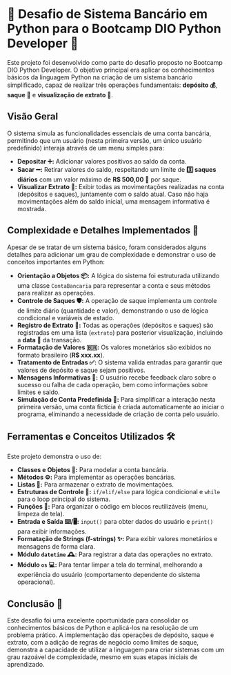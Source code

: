 # 🏦 Desafio de Sistema Bancário em Python para o Bootcamp DIO Python Developer 🐍

Este projeto foi desenvolvido como parte do desafio proposto no Bootcamp DIO Python Developer. O objetivo principal era aplicar os conhecimentos básicos da linguagem Python na criação de um sistema bancário simplificado, capaz de realizar três operações fundamentais: **depósito 💰**, **saque 💸** e **visualização de extrato 🧾**.

## Visão Geral 

O sistema simula as funcionalidades essenciais de uma conta bancária, permitindo que um usuário (nesta primeira versão, um único usuário predefinido) interaja através de um menu simples para:

* **Depositar ➕:** Adicionar valores positivos ao saldo da conta.
* **Sacar ➖:** Retirar valores do saldo, respeitando um limite de **3️⃣ saques diários** com um valor máximo de **R$ 500,00 🏧** por saque.
* **Visualizar Extrato 📜:** Exibir todas as movimentações realizadas na conta (depósitos e saques), juntamente com o saldo atual. Caso não haja movimentações além do saldo inicial, uma mensagem informativa é mostrada.

## Complexidade e Detalhes Implementados 🧠

Apesar de se tratar de um sistema básico, foram considerados alguns detalhes para adicionar um grau de complexidade e demonstrar o uso de conceitos importantes em Python:

* **Orientação a Objetos 📦:** A lógica do sistema foi estruturada utilizando uma classe `ContaBancaria` para representar a conta e seus métodos para realizar as operações.
* **Controle de Saques 🛡️:** A operação de saque implementa um controle de limite diário (quantidade e valor), demonstrando o uso de lógica condicional e variáveis de estado.
* **Registro de Extrato 📝:** Todas as operações (depósitos e saques) são registradas em uma lista (`extrato`) para posterior visualização, incluindo a **data 📅** da transação.
* **Formatação de Valores 🇧🇷:** Os valores monetários são exibidos no formato brasileiro (**R$ xxx.xx**).
* **Tratamento de Entradas ✅:** O sistema valida entradas para garantir que valores de depósito e saque sejam positivos.
* **Mensagens Informativas 💬:** O usuário recebe feedback claro sobre o sucesso ou falha de cada operação, bem como informações sobre limites e saldo.
* **Simulação de Conta Predefinida 👤:** Para simplificar a interação nesta primeira versão, uma conta fictícia é criada automaticamente ao iniciar o programa, eliminando a necessidade de criação de conta pelo usuário.

## Ferramentas e Conceitos Utilizados 🛠️

Este projeto demonstra o uso de:

* **Classes e Objetos 🧱:** Para modelar a conta bancária.
* **Métodos ⚙️:** Para implementar as operações bancárias.
* **Listas 📒:** Para armazenar o extrato de movimentações.
* **Estruturas de Controle 🚦:** `if/elif/else` para lógica condicional e `while` para o loop principal do sistema.
* **Funções 🧩:** Para organizar o código em blocos reutilizáveis (menu, limpeza de tela).
* **Entrada e Saída ⌨️/🖥️:** `input()` para obter dados do usuário e `print()` para exibir informações.
* **Formatação de Strings (f-strings) ✨:** Para exibir valores monetários e mensagens de forma clara.
* **Módulo `datetime` 🕰️:** Para registrar a data das operações no extrato.
* **Módulo `os` 💻:** Para tentar limpar a tela do terminal, melhorando a experiência do usuário (comportamento dependente do sistema operacional).

## Conclusão 🎉

Este desafio foi uma excelente oportunidade para consolidar os conhecimentos básicos de Python e aplicá-los na resolução de um problema prático. A implementação das operações de depósito, saque e extrato, com a adição de regras de negócio como limites de saque, demonstra a capacidade de utilizar a linguagem para criar sistemas com um grau razoável de complexidade, mesmo em suas etapas iniciais de aprendizado.

